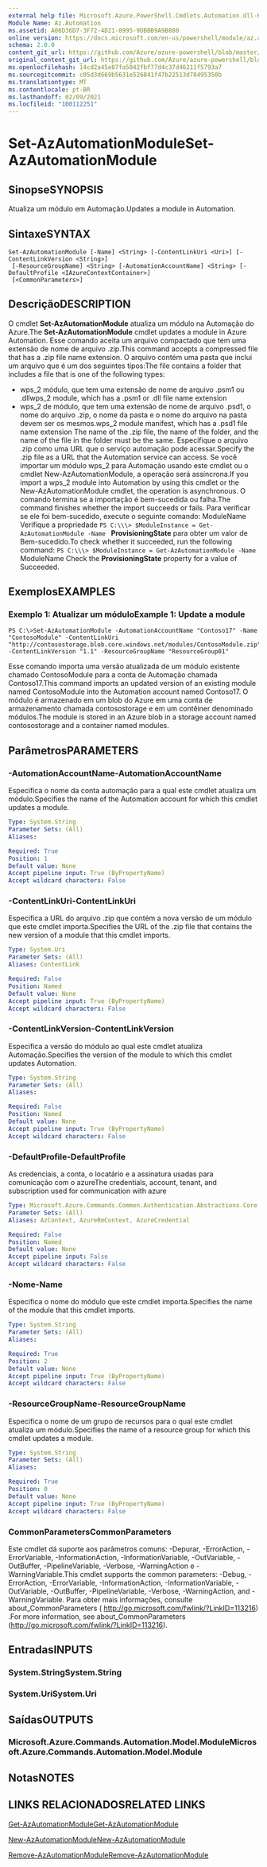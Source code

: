 ```yaml
---
external help file: Microsoft.Azure.PowerShell.Cmdlets.Automation.dll-Help.xml
Module Name: Az.Automation
ms.assetid: A06D36D7-3F72-4D21-8995-9DBBB9A9B880
online version: https://docs.microsoft.com/en-us/powershell/module/az.automation/set-azautomationmodule
schema: 2.0.0
content_git_url: https://github.com/Azure/azure-powershell/blob/master/src/Automation/Automation/help/Set-AzAutomationModule.md
original_content_git_url: https://github.com/Azure/azure-powershell/blob/master/src/Automation/Automation/help/Set-AzAutomationModule.md
ms.openlocfilehash: 14cd2a45e87fa5042fbf77d4c37d46211f5793a7
ms.sourcegitcommit: c05d3d669b5631e526841f47b22513d78495350b
ms.translationtype: MT
ms.contentlocale: pt-BR
ms.lasthandoff: 02/09/2021
ms.locfileid: "100112251"
---
```

# <span data-ttu-id="ccedb-101">Set-AzAutomationModule</span><span class="sxs-lookup"><span data-stu-id="ccedb-101">Set-AzAutomationModule</span></span>

## <span data-ttu-id="ccedb-102">Sinopse</span><span class="sxs-lookup"><span data-stu-id="ccedb-102">SYNOPSIS</span></span>
<span data-ttu-id="ccedb-103">Atualiza um módulo em Automação.</span><span class="sxs-lookup"><span data-stu-id="ccedb-103">Updates a module in Automation.</span></span>

## <span data-ttu-id="ccedb-104">Sintaxe</span><span class="sxs-lookup"><span data-stu-id="ccedb-104">SYNTAX</span></span>

```
Set-AzAutomationModule [-Name] <String> [-ContentLinkUri <Uri>] [-ContentLinkVersion <String>]
 [-ResourceGroupName] <String> [-AutomationAccountName] <String> [-DefaultProfile <IAzureContextContainer>]
 [<CommonParameters>]
```

## <span data-ttu-id="ccedb-105">Descrição</span><span class="sxs-lookup"><span data-stu-id="ccedb-105">DESCRIPTION</span></span>
<span data-ttu-id="ccedb-106">O cmdlet **Set-AzAutomationModule** atualiza um módulo na Automação do Azure.</span><span class="sxs-lookup"><span data-stu-id="ccedb-106">The **Set-AzAutomationModule** cmdlet updates a module in Azure Automation.</span></span>
<span data-ttu-id="ccedb-107">Esse comando aceita um arquivo compactado que tem uma extensão de nome de arquivo .zip.</span><span class="sxs-lookup"><span data-stu-id="ccedb-107">This command accepts a compressed file that has a .zip file name extension.</span></span>
<span data-ttu-id="ccedb-108">O arquivo contém uma pasta que inclui um arquivo que é um dos seguintes tipos:</span><span class="sxs-lookup"><span data-stu-id="ccedb-108">The file contains a folder that includes a file that is one of the following types:</span></span> 
- <span data-ttu-id="ccedb-109">wps_2 módulo, que tem uma extensão de nome de arquivo .psm1 ou .dll</span><span class="sxs-lookup"><span data-stu-id="ccedb-109">wps_2 module, which has a .psm1 or .dll file name extension</span></span> 
- <span data-ttu-id="ccedb-110">wps_2 de módulo, que tem uma extensão de nome de arquivo .psd1, o nome do arquivo .zip, o nome da pasta e o nome do arquivo na pasta devem ser os mesmos.</span><span class="sxs-lookup"><span data-stu-id="ccedb-110">wps_2 module manifest, which has a .psd1 file name extension The name of the .zip file, the name of the folder, and the name of the file in the folder must be the same.</span></span>
<span data-ttu-id="ccedb-111">Especifique o arquivo .zip como uma URL que o serviço automação pode acessar.</span><span class="sxs-lookup"><span data-stu-id="ccedb-111">Specify the .zip file as a URL that the Automation service can access.</span></span>
<span data-ttu-id="ccedb-112">Se você importar um módulo wps_2 para Automação usando este cmdlet ou o cmdlet New-AzAutomationModule, a operação será assíncrona.</span><span class="sxs-lookup"><span data-stu-id="ccedb-112">If you import a wps_2 module into Automation by using this cmdlet or the New-AzAutomationModule cmdlet, the operation is asynchronous.</span></span>
<span data-ttu-id="ccedb-113">O comando termina se a importação é bem-sucedida ou falha.</span><span class="sxs-lookup"><span data-stu-id="ccedb-113">The command finishes whether the import succeeds or fails.</span></span>
<span data-ttu-id="ccedb-114">Para verificar se ele foi bem-sucedido, execute o seguinte comando: ModuleName Verifique a propriedade `PS C:\\\> $ModuleInstance = Get-AzAutomationModule -Name ` **ProvisioningState** para obter um valor de Bem-sucedido.</span><span class="sxs-lookup"><span data-stu-id="ccedb-114">To check whether it succeeded, run the following command: `PS C:\\\> $ModuleInstance = Get-AzAutomationModule -Name `ModuleName Check the **ProvisioningState** property for a value of Succeeded.</span></span>

## <span data-ttu-id="ccedb-115">Exemplos</span><span class="sxs-lookup"><span data-stu-id="ccedb-115">EXAMPLES</span></span>

### <span data-ttu-id="ccedb-116">Exemplo 1: Atualizar um módulo</span><span class="sxs-lookup"><span data-stu-id="ccedb-116">Example 1: Update a module</span></span>
```
PS C:\>Set-AzAutomationModule -AutomationAccountName "Contoso17" -Name "ContosoModule" -ContentLinkUri "http://contosostorage.blob.core.windows.net/modules/ContosoModule.zip" -ContentLinkVersion "1.1" -ResourceGroupName "ResourceGroup01"
```

<span data-ttu-id="ccedb-117">Esse comando importa uma versão atualizada de um módulo existente chamado ContosoModule para a conta de Automação chamada Contoso17.</span><span class="sxs-lookup"><span data-stu-id="ccedb-117">This command imports an updated version of an existing module named ContosoModule into the Automation account named Contoso17.</span></span>  <span data-ttu-id="ccedb-118">O módulo é armazenado em um blob do Azure em uma conta de armazenamento chamada contosostorage e em um contêiner denominado módulos.</span><span class="sxs-lookup"><span data-stu-id="ccedb-118">The module is stored in an Azure blob in a storage account named contosostorage and a container named modules.</span></span>

## <span data-ttu-id="ccedb-119">Parâmetros</span><span class="sxs-lookup"><span data-stu-id="ccedb-119">PARAMETERS</span></span>

### <span data-ttu-id="ccedb-120">-AutomationAccountName</span><span class="sxs-lookup"><span data-stu-id="ccedb-120">-AutomationAccountName</span></span>
<span data-ttu-id="ccedb-121">Especifica o nome da conta automação para a qual este cmdlet atualiza um módulo.</span><span class="sxs-lookup"><span data-stu-id="ccedb-121">Specifies the name of the Automation account for which this cmdlet updates a module.</span></span>

```yaml
Type: System.String
Parameter Sets: (All)
Aliases:

Required: True
Position: 1
Default value: None
Accept pipeline input: True (ByPropertyName)
Accept wildcard characters: False
```

### <span data-ttu-id="ccedb-122">-ContentLinkUri</span><span class="sxs-lookup"><span data-stu-id="ccedb-122">-ContentLinkUri</span></span>
<span data-ttu-id="ccedb-123">Especifica a URL do arquivo .zip que contém a nova versão de um módulo que este cmdlet importa.</span><span class="sxs-lookup"><span data-stu-id="ccedb-123">Specifies the URL of the .zip file that contains the new version of a module that this cmdlet imports.</span></span>

```yaml
Type: System.Uri
Parameter Sets: (All)
Aliases: ContentLink

Required: False
Position: Named
Default value: None
Accept pipeline input: True (ByPropertyName)
Accept wildcard characters: False
```

### <span data-ttu-id="ccedb-124">-ContentLinkVersion</span><span class="sxs-lookup"><span data-stu-id="ccedb-124">-ContentLinkVersion</span></span>
<span data-ttu-id="ccedb-125">Especifica a versão do módulo ao qual este cmdlet atualiza Automação.</span><span class="sxs-lookup"><span data-stu-id="ccedb-125">Specifies the version of the module to which this cmdlet updates Automation.</span></span>

```yaml
Type: System.String
Parameter Sets: (All)
Aliases:

Required: False
Position: Named
Default value: None
Accept pipeline input: True (ByPropertyName)
Accept wildcard characters: False
```

### <span data-ttu-id="ccedb-126">-DefaultProfile</span><span class="sxs-lookup"><span data-stu-id="ccedb-126">-DefaultProfile</span></span>
<span data-ttu-id="ccedb-127">As credenciais, a conta, o locatário e a assinatura usadas para comunicação com o azure</span><span class="sxs-lookup"><span data-stu-id="ccedb-127">The credentials, account, tenant, and subscription used for communication with azure</span></span>

```yaml
Type: Microsoft.Azure.Commands.Common.Authentication.Abstractions.Core.IAzureContextContainer
Parameter Sets: (All)
Aliases: AzContext, AzureRmContext, AzureCredential

Required: False
Position: Named
Default value: None
Accept pipeline input: False
Accept wildcard characters: False
```

### <span data-ttu-id="ccedb-128">-Nome</span><span class="sxs-lookup"><span data-stu-id="ccedb-128">-Name</span></span>
<span data-ttu-id="ccedb-129">Especifica o nome do módulo que este cmdlet importa.</span><span class="sxs-lookup"><span data-stu-id="ccedb-129">Specifies the name of the module that this cmdlet imports.</span></span>

```yaml
Type: System.String
Parameter Sets: (All)
Aliases:

Required: True
Position: 2
Default value: None
Accept pipeline input: True (ByPropertyName)
Accept wildcard characters: False
```

### <span data-ttu-id="ccedb-130">-ResourceGroupName</span><span class="sxs-lookup"><span data-stu-id="ccedb-130">-ResourceGroupName</span></span>
<span data-ttu-id="ccedb-131">Especifica o nome de um grupo de recursos para o qual este cmdlet atualiza um módulo.</span><span class="sxs-lookup"><span data-stu-id="ccedb-131">Specifies the name of a resource group for which this cmdlet updates a module.</span></span>

```yaml
Type: System.String
Parameter Sets: (All)
Aliases:

Required: True
Position: 0
Default value: None
Accept pipeline input: True (ByPropertyName)
Accept wildcard characters: False
```

### <span data-ttu-id="ccedb-132">CommonParameters</span><span class="sxs-lookup"><span data-stu-id="ccedb-132">CommonParameters</span></span>
<span data-ttu-id="ccedb-133">Este cmdlet dá suporte aos parâmetros comuns: -Depurar, -ErrorAction, -ErrorVariable, -InformationAction, -InformationVariable, -OutVariable, -OutBuffer, -PipelineVariable, -Verbose, -WarningAction e -WarningVariable.</span><span class="sxs-lookup"><span data-stu-id="ccedb-133">This cmdlet supports the common parameters: -Debug, -ErrorAction, -ErrorVariable, -InformationAction, -InformationVariable, -OutVariable, -OutBuffer, -PipelineVariable, -Verbose, -WarningAction, and -WarningVariable.</span></span> <span data-ttu-id="ccedb-134">Para obter mais informações, consulte about_CommonParameters ( http://go.microsoft.com/fwlink/?LinkID=113216) .</span><span class="sxs-lookup"><span data-stu-id="ccedb-134">For more information, see about_CommonParameters (http://go.microsoft.com/fwlink/?LinkID=113216).</span></span>

## <span data-ttu-id="ccedb-135">Entradas</span><span class="sxs-lookup"><span data-stu-id="ccedb-135">INPUTS</span></span>

### <span data-ttu-id="ccedb-136">System.String</span><span class="sxs-lookup"><span data-stu-id="ccedb-136">System.String</span></span>

### <span data-ttu-id="ccedb-137">System.Uri</span><span class="sxs-lookup"><span data-stu-id="ccedb-137">System.Uri</span></span>

## <span data-ttu-id="ccedb-138">Saídas</span><span class="sxs-lookup"><span data-stu-id="ccedb-138">OUTPUTS</span></span>

### <span data-ttu-id="ccedb-139">Microsoft.Azure.Commands.Automation.Model.Module</span><span class="sxs-lookup"><span data-stu-id="ccedb-139">Microsoft.Azure.Commands.Automation.Model.Module</span></span>

## <span data-ttu-id="ccedb-140">Notas</span><span class="sxs-lookup"><span data-stu-id="ccedb-140">NOTES</span></span>

## <span data-ttu-id="ccedb-141">LINKS RELACIONADOS</span><span class="sxs-lookup"><span data-stu-id="ccedb-141">RELATED LINKS</span></span>

[<span data-ttu-id="ccedb-142">Get-AzAutomationModule</span><span class="sxs-lookup"><span data-stu-id="ccedb-142">Get-AzAutomationModule</span></span>](./Get-AzAutomationModule.md)

[<span data-ttu-id="ccedb-143">New-AzAutomationModule</span><span class="sxs-lookup"><span data-stu-id="ccedb-143">New-AzAutomationModule</span></span>](./New-AzAutomationModule.md)

[<span data-ttu-id="ccedb-144">Remove-AzAutomationModule</span><span class="sxs-lookup"><span data-stu-id="ccedb-144">Remove-AzAutomationModule</span></span>](./Remove-AzAutomationModule.md)


